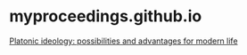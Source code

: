 # myproceedings.github.io
<a href="https://myproceedings.github.io/Platonic-ideology-possibilities-and-advantages-for-modern-life">Platonic ideology: possibilities and advantages for modern life</a>
